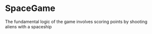 # SpaceGame
The fundamental logic of the game involves scoring points by shooting aliens with a spaceship
